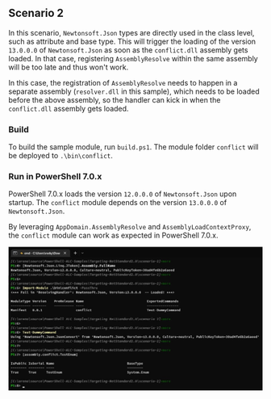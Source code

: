 ## Scenario 2

In this scenario, `Newtonsoft.Json` types are directly used in the class level, such as attribute and base type.
This will trigger the loading of the version `13.0.0.0` of `Newtonsoft.Json` as soon as the `conflict.dll` assembly gets loaded.
In that case, registering `AssemblyResolve` within the same assembly will be too late and thus won't work.

In this case, the registration of `AssemblyResolve` needs to happen in a separate assembly (`resolver.dll` in this sample),
which needs to be loaded before the above assembly, so the handler can kick in when the `conflict.dll` assembly gets loaded.

### Build

To build the sample module, run `build.ps1`.
The module folder `conflict` will be deployed to `.\bin\conflict`.

### Run in PowerShell 7.0.x

PowerShell 7.0.x loads the version `12.0.0.0` of `Newtonsoft.Json` upon startup.
The `conflict` module depends on the version `13.0.0.0` of `Newtonsoft.Json`.

By leveraging `AppDomain.AssemblyResolve` and `AssemblyLoadContextProxy`,
the `conflict` module can work as expected in PowerShell 7.0.x.

![screenshot](./images/screen.jpg)

